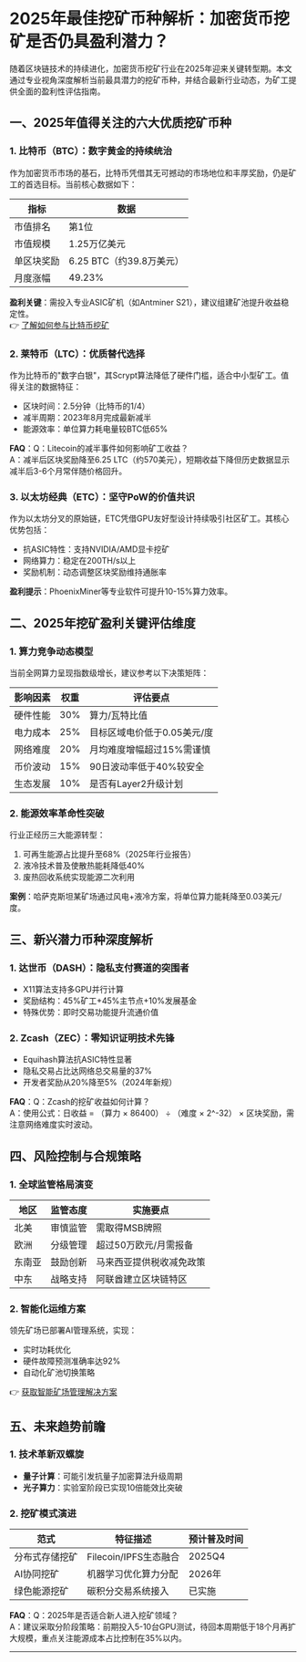 # 2025年最佳挖矿币种解析：加密货币挖矿是否仍具盈利潜力？

随着区块链技术的持续进化，加密货币挖矿行业在2025年迎来关键转型期。本文通过专业视角深度解析当前最具潜力的挖矿币种，并结合最新行业动态，为矿工提供全面的盈利性评估指南。

## 一、2025年值得关注的六大优质挖矿币种

### 1. 比特币（BTC）：数字黄金的持续统治
作为加密货币市场的基石，比特币凭借其无可撼动的市场地位和丰厚奖励，仍是矿工的首选目标。当前核心数据如下：

| 指标         | 数据                |
|--------------|---------------------|
| 市值排名     | 第1位               |
| 市值规模     | 1.25万亿美元        |
| 单区块奖励   | 6.25 BTC（约39.8万美元） |
| 月度涨幅     | 49.23%              |

**盈利关键**：需投入专业ASIC矿机（如Antminer S21），建议组建矿池提升收益稳定性。  
👉 [了解如何参与比特币挖矿](https://bit.ly/okx_welcome)

### 2. 莱特币（LTC）：优质替代选择
作为比特币的"数字白银"，其Scrypt算法降低了硬件门槛，适合中小型矿工。值得关注的数据特征：

- 区块时间：2.5分钟（比特币的1/4）
- 减半周期：2023年8月完成最新减半
- 能源效率：单位算力耗电量较BTC低65%

**FAQ**：Q：Litecoin的减半事件如何影响矿工收益？  
A：减半后区块奖励降至6.25 LTC（约570美元），短期收益下降但历史数据显示减半后3-6个月常伴随价格回升。

### 3. 以太坊经典（ETC）：坚守PoW的价值共识
作为以太坊分叉的原始链，ETC凭借GPU友好型设计持续吸引社区矿工。其核心优势包括：

- 抗ASIC特性：支持NVIDIA/AMD显卡挖矿
- 网络算力：稳定在200TH/s以上
- 奖励机制：动态调整区块奖励维持通胀率

**盈利提示**：PhoenixMiner等专业软件可提升10-15%算力效率。

## 二、2025年挖矿盈利关键评估维度

### 1. 算力竞争动态模型
当前全网算力呈现指数级增长，建议参考以下决策矩阵：

| 影响因素     | 权重 | 评估要点                  |
|--------------|------|---------------------------|
| 硬件性能     | 30%  | 算力/瓦特比值              |
| 电力成本     | 25%  | 目标区域电价低于0.05美元/度 |
| 网络难度     | 20%  | 月均难度增幅超过15%需谨慎   |
| 币价波动     | 15%  | 90日波动率低于40%较安全     |
| 生态发展     | 10%  | 是否有Layer2升级计划        |

### 2. 能源效率革命性突破
行业正经历三大能源转型：
1. 可再生能源占比提升至68%（2025年行业报告）
2. 液冷技术普及使散热能耗降低40%
3. 废热回收系统实现能源二次利用

**案例**：哈萨克斯坦某矿场通过风电+液冷方案，将单位算力能耗降至0.03美元/度。

## 三、新兴潜力币种深度解析

### 1. 达世币（DASH）：隐私支付赛道的突围者
- X11算法支持多GPU并行计算
- 奖励结构：45%矿工+45%主节点+10%发展基金
- 特殊优势：即时交易功能提升流通价值

### 2. Zcash（ZEC）：零知识证明技术先锋
- Equihash算法抗ASIC特性显著
- 隐私交易占比达网络总交易量的37%
- 开发者奖励从20%降至5%（2024年新规）

**FAQ**：Q：Zcash的挖矿收益如何计算？  
A：使用公式：日收益 = （算力 × 86400） ÷ （难度 × 2^-32） × 区块奖励，需注意网络难度实时波动。

## 四、风险控制与合规策略

### 1. 全球监管格局演变
| 地区         | 监管态度         | 实施要点                  |
|--------------|------------------|---------------------------|
| 北美         | 审慎监管         | 需取得MSB牌照              |
| 欧洲         | 分级管理         | 超过50万欧元/月需报备      |
| 东南亚       | 鼓励创新         | 马来西亚提供税收减免政策   |
| 中东         | 战略支持         | 阿联酋建立区块链特区       |

### 2. 智能化运维方案
领先矿场已部署AI管理系统，实现：
- 实时功耗优化
- 硬件故障预测准确率达92%
- 自动化矿池切换策略

👉 [获取智能矿场管理解决方案](https://bit.ly/okx_welcome)

## 五、未来趋势前瞻

### 1. 技术革新双螺旋
- **量子计算**：可能引发抗量子加密算法升级周期
- **光子算力**：实验室阶段已实现10倍能效比突破

### 2. 挖矿模式演进
| 范式          | 特征描述                  | 预计普及时间 |
|---------------|---------------------------|--------------|
| 分布式存储挖矿 | Filecoin/IPFS生态融合      | 2025Q4       |
| AI协同挖矿    | 机器学习优化算力分配       | 2026年       |
| 绿色能源挖矿  | 碳积分交易系统接入         | 已实施       |

**FAQ**：Q：2025年是否适合新人进入挖矿领域？  
A：建议采取分阶段策略：前期投入5-10台GPU测试，待回本周期低于18个月再扩大规模，重点关注能源成本占比控制在35%以内。

---
